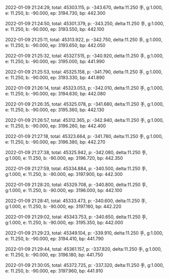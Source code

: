 2022-01-09 21:24:29, total: 45303.115, p: -343.670, delta:11.250 手, g:1.000, e: 11.250, b: -90.000, ep: 3194.730, bp: 442.300

2022-01-09 21:24:50, total: 45301.379, p: -343.250, delta:11.250 手, g:1.000, e: 11.250, b: -90.000, ep: 3193.550, bp: 442.100

2022-01-09 21:25:11, total: 45313.922, p: -342.750, delta:11.250 手, g:1.000, e: 11.250, b: -90.000, ep: 3193.650, bp: 442.050

2022-01-09 21:25:32, total: 45327.515, p: -340.920, delta:11.250 手, g:1.000, e: 11.250, b: -90.000, ep: 3195.000, bp: 441.990

2022-01-09 21:25:53, total: 45325.158, p: -341.790, delta:11.250 手, g:1.000, e: 11.250, b: -90.000, ep: 3193.330, bp: 441.890

2022-01-09 21:26:14, total: 45323.053, p: -342.010, delta:11.250 手, g:1.000, e: 11.250, b: -90.000, ep: 3194.630, bp: 442.080

2022-01-09 21:26:35, total: 45325.078, p: -341.680, delta:11.250 手, g:1.000, e: 11.250, b: -90.000, ep: 3195.360, bp: 442.130

2022-01-09 21:26:57, total: 45312.365, p: -342.940, delta:11.250 手, g:1.000, e: 11.250, b: -90.000, ep: 3196.260, bp: 442.400

2022-01-09 21:27:18, total: 45323.664, p: -341.780, delta:11.250 手, g:1.000, e: 11.250, b: -90.000, ep: 3196.380, bp: 442.270

2022-01-09 21:27:38, total: 45325.942, p: -342.080, delta:11.250 手, g:1.000, e: 11.250, b: -90.000, ep: 3196.720, bp: 442.350

2022-01-09 21:27:59, total: 45334.884, p: -340.500, delta:11.250 手, g:1.000, e: 11.250, b: -90.000, ep: 3197.900, bp: 442.300

2022-01-09 21:28:20, total: 45329.708, p: -340.800, delta:11.250 手, g:1.000, e: 11.250, b: -90.000, ep: 3196.000, bp: 442.100

2022-01-09 21:28:41, total: 45333.473, p: -340.600, delta:11.250 手, g:1.000, e: 11.250, b: -90.000, ep: 3197.160, bp: 442.220

2022-01-09 21:29:02, total: 45343.753, p: -340.650, delta:11.250 手, g:1.000, e: 11.250, b: -90.000, ep: 3195.350, bp: 442.000

2022-01-09 21:29:23, total: 45349.104, p: -339.910, delta:11.250 手, g:1.000, e: 11.250, b: -90.000, ep: 3194.410, bp: 441.790

2022-01-09 21:29:44, total: 45361.157, p: -337.820, delta:11.250 手, g:1.000, e: 11.250, b: -90.000, ep: 3196.180, bp: 441.750

2022-01-09 21:30:05, total: 45372.725, p: -337.320, delta:11.250 手, g:1.000, e: 11.250, b: -90.000, ep: 3197.960, bp: 441.910